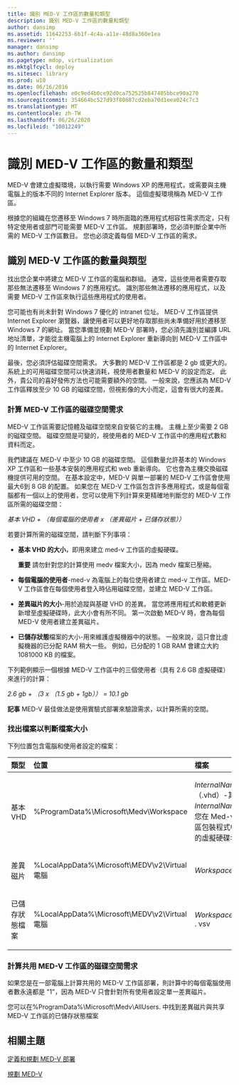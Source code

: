 ```yaml
---
title: 識別 MED-V 工作區的數量和類型
description: 識別 MED-V 工作區的數量和類型
author: dansimp
ms.assetid: 11642253-6b1f-4c4a-a11e-48d8a360e1ea
ms.reviewer: ''
manager: dansimp
ms.author: dansimp
ms.pagetype: mdop, virtualization
ms.mktglfcycl: deploy
ms.sitesec: library
ms.prod: w10
ms.date: 06/16/2016
ms.openlocfilehash: e0c9ed4b0ce92d0ca752525b847405bbce90a270
ms.sourcegitcommit: 354664bc527d93f80687cd2eba70d1eea024c7c3
ms.translationtype: MT
ms.contentlocale: zh-TW
ms.lasthandoff: 06/26/2020
ms.locfileid: "10812249"
---
```

# 識別 MED-V 工作區的數量和類型


MED-V 會建立虛擬環境，以執行需要 Windows XP 的應用程式，或需要與主機電腦上的版本不同的 Internet Explorer 版本。 這個虛擬環境稱為 MED-V 工作區。

根據您的組織在您遷移至 Windows 7 時所面臨的應用程式相容性需求而定，只有特定使用者或部門可能需要 MED-V 工作區。 規劃部署時，您必須判斷企業中所需的 MED-V 工作區數目。 您也必須定義每個 MED-V 工作區的需求。

## 識別 MED-V 工作區的數量與類型


找出您企業中將建立 MED-V 工作區的電腦和群組。 通常，這些使用者需要存取那些無法遷移至 Windows 7 的應用程式。 識別那些無法遷移的應用程式，以及需要 MED-V 工作區來執行這些應用程式的使用者。

您可能也有尚未針對 Windows 7 優化的 intranet 位址。 MED-V 工作區提供 Internet Explorer 瀏覽器，讓使用者可以更好地存取那些尚未準備好用於遷移至 Windows 7 的網址。 當您準備並規劃 MED-V 部署時，您必須先識別並編譯 URL 地址清單，才能從主機電腦上的 Internet Explorer 重新導向到 MED-V 工作區中的 Internet Explorer。

最後，您必須評估磁碟空間需求。 大多數的 MED-V 工作區都是 2 gb 或更大的。 系統上的可用磁碟空間可以快速消耗，視使用者數量和 MED-V 的設定而定。 此外，貴公司的喜好發佈方法也可能需要額外的空間。 一般來說，您應該為 MED-V 工作區釋放至少 10 GB 的磁碟空間，但視影像的大小而定，這會有很大的差異。

### 計算 MED-V 工作區的磁碟空間需求

MED-V 工作區需要記憶體及磁碟空間來自安裝它的主機。 主機上至少需要 2 GB 的磁碟空間。 磁碟空間是可變的，視使用者的 MED-V 工作區中的應用程式數和資料而定。

我們建議在 MED-V 中至少 10 GB 的磁碟空間。 這個數量允許基本的 Windows XP 工作區和一些基本安裝的應用程式和 web 重新導向。 它也會為主機交換磁碟機提供可用的空間。 在基本設定中，MED-V 與單一部署的 MED-V 工作區會使用最大6到 8 GB 的配置。 如果您在 MED-V 工作區包含許多應用程式，或是每個電腦都有一個以上的使用者，您可以使用下列計算來更精確地判斷您的 MED-V 工作區所需的磁碟空間：

*基本 VHD + （每個電腦的使用者 x （差異磁片 + 已儲存狀態））*

若要計算所需的磁碟空間，請判斷下列事項：

-   **基本 VHD 的大小**，即用來建立 med-v 工作區的虛擬硬碟。

    **重要** 請勿針對您的計算使用 medv 檔案大小，因為 medv 檔案已壓縮。

     

-   **每個電腦的使用者**-med-v 為電腦上的每位使用者建立 med-v 工作區。MED-V 工作區會在每個使用者登入時佔用磁碟空間，並建立 MED-V 工作區。

-   **差異磁片的大小**-用於追蹤與基礎 VHD 的差異。 當您將應用程式和軟體更新新增至虛擬硬碟時，此大小會有所不同。 第一次啟動 MED-V 時，會為每個 MED-V 使用者建立差異磁片。

-   **已儲存狀態**檔案的大小-用來維護虛擬機器中的狀態。 一般來說，這只會比虛擬機器的已分配 RAM 稍大一些。 例如，已分配的 1 GB RAM 會建立大約 1081000 KB 的檔案。

下列範例顯示一個根據 MED-V 工作區中的三個使用者（具有 2.6 GB 虛擬硬碟）來進行的計算：

*2.6 gb + （3 x （1.5 gb + 1gb）） = 10.1 gb*

**記事** MED-V 最佳做法是使用實驗式部署來驗證需求，以計算所需的空間。

 

### 找出檔案以判斷檔案大小

下列位置包含電腦和使用者設定的檔案：

<table>
<colgroup>
<col width="33%" />
<col width="33%" />
<col width="33%" />
</colgroup>
<thead>
<tr class="header">
<th align="left">類型</th>
<th align="left">位置</th>
<th align="left">檔案</th>
</tr>
</thead>
<tbody>
<tr class="odd">
<td align="left"><p>基本 VHD</p></td>
<td align="left"><p>%ProgramData%\Microsoft\Medv\Workspace</p></td>
<td align="left"><p><em>InternalName </em> （.vhd）-其中 <em> InternalName </em> 是您在 Med-v 工作區包裝程式中選取的虛擬硬碟名稱。</p></td>
</tr>
<tr class="even">
<td align="left"><p>差異磁片</p></td>
<td align="left"><p>%LocalAppData%\Microsoft\MEDV\v2\Virtual 電腦</p></td>
<td align="left"><p><em>WorkspaceName </em></p></td>
</tr>
<tr class="odd">
<td align="left"><p>已儲存狀態檔案</p></td>
<td align="left"><p>%LocalAppData%\Microsoft\MEDV\v2\Virtual 電腦</p></td>
<td align="left"><p><em>WorkspaceName </em> . vsv</p></td>
</tr>
</tbody>
</table>

 

### 計算共用 MED-V 工作區的磁碟空間需求

如果您是在一部電腦上計算共用的 MED-V 工作區部署，則計算中的每個電腦使用者數永遠都是 "1"，因為 MED-V 只會針對所有使用者設定單一差異磁片。

您可以在%ProgramData%\\Microsoft\\Medv\\AllUsers. 中找到差異磁片與共享 MED-V 工作區的已儲存狀態檔案

## 相關主題


[定義和規劃 MED-V 部署](define-and-plan-your-med-v-deployment.md)

[規劃 MED-V](planning-for-med-v.md)

 

 





